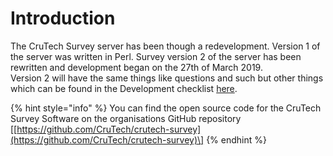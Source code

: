 # Introduction

The CruTech Survey server has been though a redevelopment. Version 1 of the server was written in Perl. Survey version 2 of the server has been rewritten and development began on the 27th of March 2019.  
Version 2 will have the same things like questions and such but other things which can be found in the Development checklist [here](https://crutechdocs.benrobson.tk/crutech-survey/development-checklist).

{% hint style="info" %}
You can find the open source code for the CruTech Survey Software on the organisations GitHub repository \[[https://github.com/CruTech/crutech-survey](https://github.com/CruTech/crutech-survey)\]
{% endhint %}



